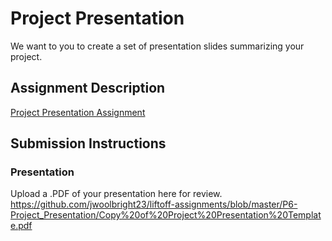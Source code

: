 # Project Presentation
We want to you to create a set of presentation slides summarizing your project.

## Assignment Description
[Project Presentation Assignment](https://education.launchcode.org/liftoff/assignments/project-presentation/)

## Submission Instructions

### Presentation
Upload a .PDF of your presentation here for review.
https://github.com/jwoolbright23/liftoff-assignments/blob/master/P6-Project_Presentation/Copy%20of%20Project%20Presentation%20Template.pdf
